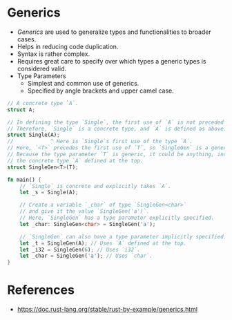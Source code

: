 # Generics
* _Generics_ are used to generalize types and functionalities to broader cases.
* Helps in reducing code duplication.
* Syntax is rather complex.
* Requires great care to specify over which types a generic types is considered valid.
* Type Parameters
	* Simplest and common use of generics.
	* Specified by angle brackets and upper camel case.
```rust
// A concrete type `A`.
struct A;

// In defining the type `Single`, the first use of `A` is not preceded by `<A>`.
// Therefore, `Single` is a concrete type, and `A` is defined as above.
struct Single(A);
//            ^ Here is `Single`s first use of the type `A`.
// Here, `<T>` precedes the first use of `T`, so `SingleGen` is a generic type.
// Because the type parameter `T` is generic, it could be anything, including
// the concrete type `A` defined at the top.
struct SingleGen<T>(T);

fn main() {
	// `Single` is concrete and explicitly takes `A`.
	let _s = Single(A);

	// Create a variable `_char` of type `SingleGen<char>`
	// and give it the value `SingleGen('a')`.
	// Here, `SingleGen` has a type parameter explicitly specified.
	let _char: SingleGen<char> = SingleGen('a');

	// `SingleGen` can also have a type parameter implicitly specified:
	let _t = SingleGen(A); // Uses `A` defined at the top.
	let _i32 = SingleGen(6); // Uses `i32`.
	let _char = SingleGen('a'); // Uses `char`.
}
```
# References
* https://doc.rust-lang.org/stable/rust-by-example/generics.html
